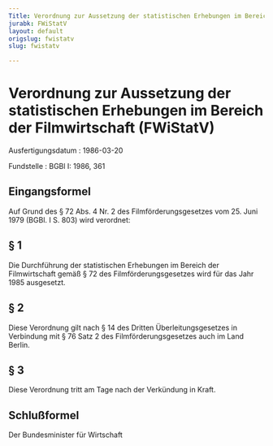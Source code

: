 ```yaml
---
Title: Verordnung zur Aussetzung der statistischen Erhebungen im Bereich der Filmwirtschaft
jurabk: FWiStatV
layout: default
origslug: fwistatv
slug: fwistatv

---
```


# Verordnung zur Aussetzung der statistischen Erhebungen im Bereich der Filmwirtschaft (FWiStatV)

Ausfertigungsdatum
:   1986-03-20

Fundstelle
:   BGBl I: 1986, 361



## Eingangsformel

Auf Grund des § 72 Abs. 4 Nr. 2 des Filmförderungsgesetzes vom 25. Juni 1979 (BGBl. I S. 803) wird verordnet:


## § 1

Die Durchführung der statistischen Erhebungen im Bereich der Filmwirtschaft gemäß § 72 des Filmförderungsgesetzes wird für das Jahr 1985 ausgesetzt.


## § 2

Diese Verordnung gilt nach § 14 des Dritten Überleitungsgesetzes in Verbindung mit § 76 Satz 2 des Filmförderungsgesetzes auch im Land Berlin.


## § 3

Diese Verordnung tritt am Tage nach der Verkündung in Kraft.


## Schlußformel

Der Bundesminister für Wirtschaft

